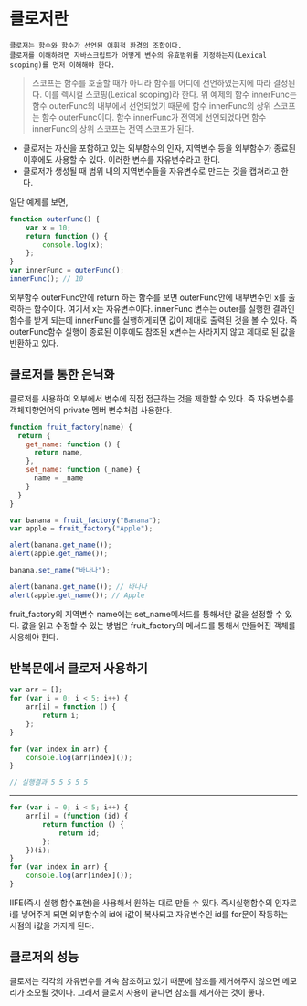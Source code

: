 # 클로저란

```
클로저는 함수와 함수가 선언된 어휘적 환경의 조합이다.
클로저를 이해하려면 자바스크립트가 어떻게 변수의 유효범위를 지정하는지(Lexical scoping)를 먼저 이해해야 한다.
```

> 스코프는 함수를 호출할 때가 아니라 함수를 어디에 선언하였는지에 따라 결정된다.
> 이를 렉시컬 스코핑(Lexical scoping)라 한다. 위 예제의 함수 innerFunc는 함수 outerFunc의 내부에서 선언되었기 때문에 함수 innerFunc의 상위 스코프는 함수 outerFunc이다. 함수 innerFunc가 전역에 선언되었다면 함수 innerFunc의 상위 스코프는 전역 스코프가 된다.

-   클로저는 자신을 포함하고 있는 외부함수의 인자, 지역변수 등을 외부함수가 종료된 이후에도 사용할 수 있다. 이러한 변수를 자유변수라고 한다.
-   클로저가 생성될 때 범위 내의 지역변수들을 자유변수로 만드는 것을 캡쳐라고 한다.

일단 예제를 보면,

```javascript
function outerFunc() {
    var x = 10;
    return function () {
        console.log(x);
    };
}
var innerFunc = outerFunc();
innerFunc(); // 10
```

외부함수 outerFunc안에 return 하는 함수를 보면 outerFunc안에 내부변수인 x를 출력하는 함수이다. 여기서 x는 자유변수이다. innerFunc 변수는 outer를 실행한 결과인 함수를 받게 되는데 innerFunc를 실행하게되면 값이 제대로 출력된 것을 볼 수 있다.
즉 outerFunc함수 실행이 종료된 이후에도 참조된 x변수는 사라지지 않고 제대로 된 값을 반환하고 있다.

## 클로저를 통한 은닉화

클로저를 사용하여 외부에서 변수에 직접 접근하는 것을 제한할 수 있다. 즉 자유변수를 객체지향언어의 private 멤버 변수처럼 사용한다.

```javascript
function fruit_factory(name) {
  return {
    get_name: function () {
      return name,
    },
    set_name: function (_name) {
      name = _name
    }
  }
}

var banana = fruit_factory("Banana");
var apple = fruit_factory("Apple");

alert(banana.get_name());
alert(apple.get_name());

banana.set_name("바나나");

alert(banana.get_name()); // 바나나
alert(apple.get_name()); // Apple
```

fruit_factory의 지역변수 name에는 set_name메서드를 통해서만 값을 설정할 수 있다.
값을 읽고 수정할 수 있는 방법은 fruit_factory의 메서드를 통해서 만들어진 객체를 사용해야 한다.

## 반복문에서 클로저 사용하기

```javascript
var arr = [];
for (var i = 0; i < 5; i++) {
    arr[i] = function () {
        return i;
    };
}

for (var index in arr) {
    console.log(arr[index]());
}

// 실행결과 5 5 5 5 5
```

---

```javascript
for (var i = 0; i < 5; i++) {
    arr[i] = (function (id) {
        return function () {
            return id;
        };
    })(i);
}
for (var index in arr) {
    console.log(arr[index]());
}
```

IIFE(즉시 실행 함수표현)을 사용해서 원하는 대로 만들 수 있다.
즉시실행함수의 인자로 i를 넣어주게 되면 외부함수의 id에 i값이 복사되고 자유변수인 id를 for문이 작동하는 시점의 i값을 가지게 된다.

## 클로저의 성능

클로저는 각각의 자유변수를 계속 참조하고 있기 때문에 참조를 제거해주지 않으면 메모리가 소모될 것이다. 그래서 클로저 사용이 끝나면 참조를 제거하는 것이 좋다.
